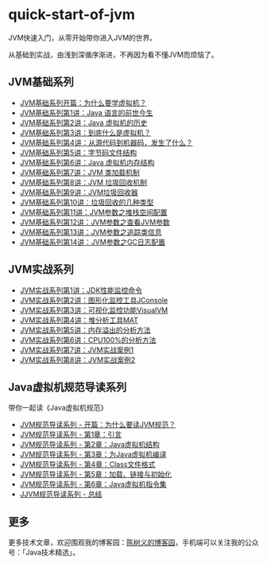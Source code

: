 # quick-start-of-jvm

JVM快速入门，从零开始带你进入JVM的世界。

从基础到实战，由浅到深循序渐进，不再因为看不懂JVM而烦恼了。

## JVM基础系列

* [JVM基础系列开篇：为什么要学虚拟机？](https://www.cnblogs.com/chanshuyi/p/jvm_serial_00_why_learn_jvm.html)
* [JVM基础系列第1讲：Java 语言的前世今生](https://www.cnblogs.com/chanshuyi/p/jvm_serial_01_the_history_of_java.html)
* [JVM基础系列第2讲：Java 虚拟机的历史](https://www.cnblogs.com/chanshuyi/p/jvm_serial_02_the_history_of_jvm.html)
* [JVM基础系列第3讲：到底什么是虚拟机？](https://www.cnblogs.com/chanshuyi/p/jvm_serial_03_the_nature_of_jvm.html)
* [JVM基础系列第4讲：从源代码到机器码，发生了什么？](https://www.cnblogs.com/chanshuyi/p/jvm_serial_04_from_source_code_to_machine_code.html)
* [JVM基础系列第5讲：字节码文件结构](https://www.cnblogs.com/chanshuyi/p/jvm_serial_05_jvm_bytecode_analysis.html)
* [JVM基础系列第6讲：Java 虚拟机内存结构](https://www.cnblogs.com/chanshuyi/p/jvm_serial_06_jvm_memory_model.html)
* [JVM基础系列第7讲：JVM 类加载机制](https://www.cnblogs.com/chanshuyi/p/jvm_serial_07_jvm_class_loader_mechanism.html)
* [JVM基础系列第8讲：JVM 垃圾回收机制](https://www.cnblogs.com/chanshuyi/p/jvm_serial_08_jvm_garbage_collection.html)
* [JVM基础系列第9讲：JVM垃圾回收器](https://www.cnblogs.com/chanshuyi/p/jvm_serial_09_jvm_garabage_collector.html)
* [JVM基础系列第10讲：垃圾回收的几种类型](https://www.cnblogs.com/chanshuyi/p/jvm_serial_10_gc_type.html)
* [JVM基础系列第11讲：JVM参数之堆栈空间配置](https://www.cnblogs.com/chanshuyi/p/jvm_serial_11_jvm_param_heap_stack.html)
* [JVM基础系列第12讲：JVM参数之查看JVM参数](https://www.cnblogs.com/chanshuyi/p/jvm_serial_12_jvm_param_jvm_param.html)
* [JVM基础系列第13讲：JVM参数之追踪类信息](https://www.cnblogs.com/chanshuyi/p/jvm_serial_13_jvm_param_class_info.html)
* [JVM基础系列第14讲：JVM参数之GC日志配置](https://www.cnblogs.com/chanshuyi/p/jvm_serial_14_jvm_param_gc_log.html)

## JVM实战系列

* [JVM实战系列第1讲：JDK性能监控命令]()
* [JVM实战系列第2讲：图形化监控工具JConsole]()
* [JVM实战系列第3讲：可视化监控功能VisualVM]()
* [JVM实战系列第4讲：堆分析工具MAT]()
* [JVM实战系列第5讲：内存溢出的分析方法]()
* [JVM实战系列第6讲：CPU100%的分析方法]()
* [JVM实战系列第7讲：JVM实战案例1]()
* [JVM实战系列第8讲：JVM实战案例2]()

## Java虚拟机规范导读系列

带你一起读《Java虚拟机规范》

* [JVM规范导读系列 - 开篇：为什么要读JVM规范？](jvm_specification_serial/jvm_specification_00_guide.md)
* [JVM规范导读系列 - 第1章：引言](jvm_specification_serial/jvm_specification_01_preface.md)
* [JVM规范导读系列 - 第2章：Java虚拟机结构](jvm_specification_serial/jvm_specification_02_jvm_structure.md)
* [JVM规范导读系列 - 第3章：为Java虚拟机编译](jvm_specification_serial/jvm_specification_03_compile_for_jvm.md)
* [JVM规范导读系列 - 第4章：Class文件格式](jvm_specification_serial/jvm_specification_04_jvm_byte_code.md)
* [JVM规范导读系列 - 第5章：加载、链接与初始化](jvm_specification_serial/jvm_specification_05_load_link_init.md)
* [JVM规范导读系列 - 第6章：Java虚拟机指令集](jvm_specification_serial/jvm_specification_06_jvm_command_set.md)
* [JJVM规范导读系列 - 总结](jvm_specification_serial/jvm_specification_07_summary.md)

## 更多

更多技术文章，欢迎围观我的博客园：[陈树义的博客园](https://www.cnblogs.com/chanshuyi/)，手机端可以关注我的公众号：「Java技术精选」。